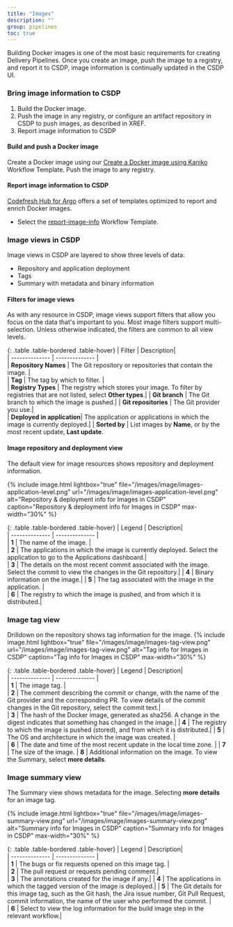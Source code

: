 ```yaml
---
title: "Images"
description: ""
group: pipelines
toc: true
---
```


Building Docker images is one of the most basic requirements for creating Delivery Pipelines. 
Once you create an image, push the image to a registry, and report it to CSDP, image information is continually updated in the CSDP UI. 

### Bring image information to CSDP
1. Build the Docker image.
1. Push the image in any registry, or configure an artifact repository in CSDP to push images, as described in XREF.
1. Report image information to CSDP

#### Build and push a Docker image
Create a Docker image using our [Create a Docker image using Kaniko](https://codefresh.io/argohub/workflow-template/kaniko) Workflow Template.
Push the image to any registry.

#### Report image information to CSDP
[Codefresh Hub for Argo](https://codefresh.io/argohub/workflow-template/CSDP-metadata) offers a set of templates optimized to report and enrich Docker images. 

* Select the [report-image-info](https://github.com/codefresh-io/argo-hub/blob/main/workflows/codefresh-csdp/versions/0.0.6/docs/report-image-info.md) Workflow Template.


### Image views in CSDP 

Image views in CSDP are layered to show three levels of data: 
* Repository and application deployment
* Tags
* Summary with metadata and binary information 

#### Filters for image views
As with any resource in CSDP, image views support filters that allow you focus on the data that's important to you.
Most image filters support multi-selection.  Unless otherwise indicated, the filters are common to all view levels.

{: .table .table-bordered .table-hover}
|  Filter          |  Description|  
| --------------   | --------------           |  
| **Repository Names** | The Git repository or repositories that contain the image.  |                            
| **Tag**              | The tag by which to filter. |  
| **Registry Types**   | The registry which stores your image. To filter by registries that are not listed, select **Other types**.|
| **Git branch**       | The Git branch to which the image is pushed.|
| **Git repositories** | The Git provider you use.|      
| **Deployed in application**| The application or applications in which the image is currently deployed.|
| **Sorted by** | List images by **Name**, or by the most recent update, **Last update**.



#### Image repository and deployment view
The default view for image resources shows repository and deployment information.

{% include 
   image.html 
   lightbox="true" 
   file="/images/image/images-application-level.png" 
   url="/images/image/images-application-level.png" 
   alt="Repository & deployment info for Images in CSDP" 
   caption="Repository & deployment info for Images in CSDP"
   max-width="30%" 
   %}

{: .table .table-bordered .table-hover}
|  Legend          |  Description|  
| --------------   | --------------           |  
| **1**            | The name of the image.   |                            
| **2**            | The applications in which the image is currently deployed. Select the application to go to the Applications dashboard.|  
| **3**            | The details on the most recent commit associated with the image. Select the commit to view the changes in the Git repository.|
| **4**            | Binary information on the image.|
| **5**            | The tag associated with the image in the application. |       
| **6**            | The registry to which the image is pushed, and from which it is distributed.|
                     
### Image tag view
Drilldown on the repository shows tag information for the image.
{% include 
   image.html 
   lightbox="true" 
   file="/images/image/images-tag-view.png" 
   url="/images/image/images-tag-view.png" 
   alt="Tag info for Images in CSDP" 
   caption="Tag info for Images in CSDP"
   max-width="30%" 
   %}

{: .table .table-bordered .table-hover}
|  Legend          |  Description|  
| --------------   | --------------           |  
| **1**                | The image tag.   |                            
| **2**                | The comment describing the commit or change, with the name of the Git provider and the corresponding PR. To view details of the commit changes in the Git repository, select the commit text.|  
| **3**                | The hash of the Docker image, generated as sha256. A change in the digest indicates that something has changed in the image.|
| **4**                | The registry to which the image is pushed (stored), and from which it is distributed.|
| **5**                | The OS and architecture in which the image was created. |       
| **6**                | The date and time of the most recent update in the local time zone. |
| **7**                | The size of the image.
| **8**               | Additional information on the image. To view the Summary, select **more details**.

###  Image summary view
The Summary view shows metadata for the image. 
Selecting **more details** for an image tag.

{% include 
   image.html 
   lightbox="true" 
   file="/images/image/images-summary-view.png" 
   url="/images/image/images-summary-view.png" 
   alt="Summary info for Images in CSDP" 
   caption="Summary info for Images in CSDP"
   max-width="30%" 
   %}

{: .table .table-bordered .table-hover}
|  Legend          |  Description|  
| --------------   | --------------           |  
| **1**            | The bugs or fix requests opened on this image tag.    |                            
| **2**            | The pull request or requests pending comment.|  
| **3**            | The annotations created for the image if any.|
| **4**            | The applications in which the tagged version of the image is deployed.|
| **5**            | The Git details for this image tag, such as the Git hash, the Jira issue number, Git Pull Request, commit information, the name of the user who performed the commit. |       
| **6**            | Select to view the log information for the build image step in the relevant workflow.|



